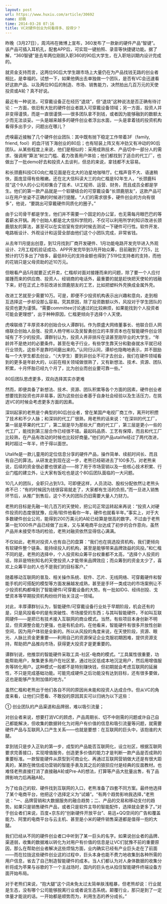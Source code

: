 ```yaml
---
layout: post
url: https://www.huxiu.com/article/30692
name: 祁萌
time: 2014-03-28 07:16
title: VC对硬件创业为何看得多、投得少？
---
```

昨晚（3月27日），周鸿祎在微博上宣布，360发布了一款新的硬件产品“智键”。该产品可插入耳机孔，配套APP后，可实现一键拍照、录音等快捷键功能。据了解，“360智键”是去年两位刚刚入职360的90后大学生，在入职培训期内设计完成的。

就资金支持而言，这两位90后大学生跟市场上大量仍在为产品找钱无路的创业者相比，是幸福的。试想一下，如果他俩出去单独做一个团队，是否有VC会迅速看好这款产品、以及两位90后的制造、市场、销售能力，决然拍出几百万元的天使投资或A轮？真不好说。

最近有一种说法，可穿戴设备正在经历“退烧”，但“退烧”这种说法是否正确有待讨论：一方面，依旧有大批的硬件创业者跳入可穿戴设备领域；另一方面，投资人并非变得谨慎，而是一直很谨慎——很多团队拿不到钱，或者因为能够融到的数额太少而无法谈妥。一头是越来越多的硬件创业者浮出水面，一头是拿着钱的投资机构看得多出手少，问题出在哪儿？

虎嗅最近接触了几个硬件创业团队：其中既有抛下稳定工作带着3F（family, friend, fool）的血汗钱下海创业的80后；也有轻装上阵又有冲劲又有冲动的90后团队。从某些程度上来说，他们是相似的：采用成熟技术、产品切中一部分人的需求、强调用“算法”树立门槛、着力改善用户体验；他们都找到了适合的代工厂，也做出了一批demo好去和投资人去谈判，但总的来说，拿钱都不太容易。

和长颈鹿科技CEO向仁楷见面是在北大的泊星地咖啡厅。仁楷声音不大、语速稍快，面庞显得有些稚嫩。还在北大信科读大三的向仁楷是92年生人，“长颈鹿科技”这个9人的小公司却集合了技术、UI工程师、运营、财务，而且成员全都是学生。他们的第一款产品就是一个软硬结合的可穿戴设备“长颈鹿朋友”，这款产品可以在用户坐姿不正确的时候进行提醒。“人们的需求很多，硬件创业的方向有很多”，他说，“要跳出可穿戴硬件同质化的圈子。”

由于公司骨干都是学生，他们并不需要一个固定的办公室，也无需每月眼巴巴的等着薪水开锅。两个创始人都是北大信科学院的，不仅可以利用所学的知识改进长颈鹿朋友的算法，甚至可以在实验室有空的时候去测试一下硬件可行性。软件开发、电路板设计、外观设计和运营全部由他们这个小团队完成，非常省钱。

从去年11月提出创意，到12月找到厂商开发硬件、1月功能电路开发完毕进入外观设计、2月工程机验证成功、APP开发完毕到3月开始众筹，目前融到了7万5，比预计的1万多出了7倍多，最低89元的支持金额也得到了519位支持者的支持，而他的花销只是父母资助的近10万元。

但眼看产品5月就要正式开卖，仁楷却对面对接踵而来的问题，除了要一个人应付接踵而来的供应商、投资人、经销商的电话外，最重要的就是赶快把天使轮的钱融下来，好在正式上市前改进长颈鹿朋友的工艺，比如把塑料外壳换成金属外壳。

改进工艺就至少需要10万。可是，即便不少投资机构表示出兴趣和意向，走到相互选择这一步却没那么容易。究其原因，除了投资数额以外，风投对于学生团队的投资也更为谨慎。“需要committee讨论通过的比较麻烦，如果能找到个人投资者可能会更理想”，出于种种原因，仁楷更倾向于选择个人天使。

虎嗅联络了丰厚资本的创始合伙人谭群钊。作为原盛大网络董事长、他联合巨人网络联合创始人岳弢、投资人杨守彬以及吴智勇创立的丰厚资本也在智能硬件创业领域有了不少的投资。谭群钊认为，投资人并非排斥在读甚至刚毕业的大学生，“年龄并不是绝对的必要条件。甚至在电子行业，有些学生靠天分和勤奋就水平就已经行业领先，这些不是靠时间磨出来的。”认同归认同，谭却也隐晦地表示，并不鼓励每一个大学生都去创业，“（大学生）要到非创业不可才去创业，我们在硬件领域看到的更多是年龄大的，以前在相关领域做很熟了，又有新想法、技术、资源、团队积累，十月怀胎已经九个月了，比为创业而创业要可靠一些。”

80后团队思虑更多，双向选择其实亦更难

然而，即便具备了新想法、技术、资源、团队积累等各个方面的因素，硬件创业者想要找到投资也并非易事，因为这些创业者基于自身社会经验以及生活压力，在挑选VC的时候会考虑更多方面的因素。

深圳起家的老熊是个典型的80后创业者，曾在某国产电视厂商工作，离开时积攒了技术和不少人脉；和深圳的代工厂很熟，用老熊的话来说：“在深圳的代工厂，第一层是苹果的代工厂，第二层是华为那些大厂商的代工厂，第三层是更小一些的代工厂，能找到第三层合作已经很不错。最起码品质、工艺有保障，而且和代工厂比较熟，在产品有改动的时候也比较好商量。”他们的产品utalife经过了两代改进，耗时超过一年半，终于得以面世。

Utalife是一款儿童用的定位信息分享的硬件产品，操作简单、续航时间长、而且有自己的算法。从研发走到现在这一步，老熊已经砸进去了100多万。对老熊来说，后续的资金很必要也很紧迫——除了用于市场营销以及一些核心技术积累、行业门槛的建立外，让大家有饭吃也是这个80后团队面临的一大问题。

10几人的团队，全职只占到1/3。可即便这样，人员流动、股权分配依然让老熊头疼不已：“有的时候因为钱很容易就走了，大家都有生活的负担。”而一旦进入销售环节后，从推广到售后，这个不大的团队仍旧需要大量人力财力。

老熊的目标是先融一轮几百万的天使轮，把公司正常运转起来再说：“投资人对硬件投资的态度很犹豫，应用/软件他看你一年，硬件也就看半年。”事实上，对于大多数硬件创业公司，能得到200万美元的A轮已经算是很高的数字。不过由于老熊第一批1000件产品已经做了出来，又与某电商平台达成了初步的合作意向，虽然产品并未接受市场的检验，老熊对融资依然显得信心满满。

不仅如此，老熊对投资人也有自己的盘算：“我们也在挑选投资机构，我们更倾向有软硬件整个链条、能持续投入的机构，甚至是能够带来品牌效益的风投。”和仁楷不同的是，老熊的选择中，个人投资和众筹平台权重都不太高，“选择个人投资的话，除非是特别知名的天使投资人才能带来品牌效应；而众筹到的资金太少了，喜欢上众筹平台的人也不是我们的目标客户。”

随着移动互联网的普及、相关操作系统、软件、芯片、无线网络、可穿戴硬件和智能手机的可搭配的模型等方面发展越发成熟，甚至是手环一类成功的市场案例让不少投资机构都嗅到了智能硬件/可穿戴设备的大势。有一批如IDG、经纬创投、戈壁资本等早期投资机构纷纷开始关注这一领域。

对此，丰厚谭群钊认为，智能硬件/可穿戴设备行业处于早期阶段，机会还有的是，只是风投看中的是有突破性、市场接受的东西；与其叫智能硬件，不如叫互联网硬件——是把已有技术接入互联网的商业模式。当然，有些项目本身创新不明显，但资源整合能力更强，也是有机会的。在他看来，智能硬件有很多开放性创新空间，因为用户体验是全新的。所以从风投的角度来说，在天使阶段，资源、眼光、人脉比资金更重要——利用自己的资源保证企业克服初期困难，提供资源支持，帮助把产品推向市场，获得更大投资才是更重要的。

谭群钊说，他推崇的智能硬件采取工具-社区-电商的模式。“工具属性很重要，功能帮助用户，聚集更多用户在社区里，通过社区低成本地沉淀用户，然后用增值服务等转化用户。这种模式一般都不是特别赚快钱，但初期就会考虑互联网的延展性，不只是完成基础功能。可能完成硬件之后功能没有达到目标，还有很多要做，这也是能够产生附加值的地方。”

虽然仁楷和老熊出于他们各自不同的原因尚未能和投资人达成合作。但从VC的角度来看，让他们只愿看、不敢投的原因其实可以归纳为以下这些：

① 创业团队的产品渠道和品牌弱，难以吸引流量；

对创业者来说，想要打消VC的顾虑，产品周期长、切不中刚需的问题或许自己自己都能解决，但收集的数据转化为对用户有价值的信息和吸引流量等问题，就需要硬件产品与互联网入口产生关系——也就是要想：在互联网的巨头中，该抱谁的大腿。

拿到钱只是步入正轨的第一步，成型的产品能否互联网化，设立社区，根据互联网要求完善接口，实现增值服务，创造更多价值的能力才是判断一款产品是否成熟的重要标准。一款智能硬件从原型到可商业化、再通过互联网营销做大还是有很大距离的，某款在微信成功营销的智能手表及其之后的狼狈应付是经典的反面教材。也难怪老熊直接打消了直接融A轮或Pre-A的想法，打算等产品大批量出售，有了品牌影响力后再融A轮。

为了给自己的软、硬件找到互联网的入口，老熊准备了四套不同方案。最终他选择了某个电商平台，他把这个选择定义为“试婚”。“有两个趋势影响我选择，”老熊说：“一、品牌营销和大数据服务的融合趋势；二、产品的交易和移动支付的趋势。如果只是销售硬件产品，或者只是软件主导的智能配件，选择就会更多了。”对于创业者们来说，百度+京东的“创新硬件开放平台”、易迅+QQ空间的广告和覆盖能力、阿里的电商平台与云主机、甚至是小米的硬件销售渠道都是值得一抱的大腿。

我们已经从不同的硬件创业者口中听到了某一巨头的名字。如果说创业者的品牌、渠道弱，收集的数据难以转化为对用户有价值的信息是让VC们犹豫不前的重要原因，那么在帮助创业者解决这些烦恼方面，业内确实已经有产业巨头走在了前面——而在拉拢这些硬件创业这的过程中，巨头本身也能不费力地收集到各种所需的用户信息，省去了自己制造智能硬件的成本。当人们都认为对人身体数据的收集分析将成为苹果与谷歌的下一个主战场时，国内的巨头也从掐住智能硬件终端设备方面开始布局。

对于老熊们来说，“抱大腿”这个词未免太过太简单肤浅粗暴，但老熊却说：行业就是生态，没有哪个公司能够脱离行业或者说生态系统。颠覆行业，那只是到了一定体量才能说的话。一开始都是顺势而为，利用生态的养分成长。”

